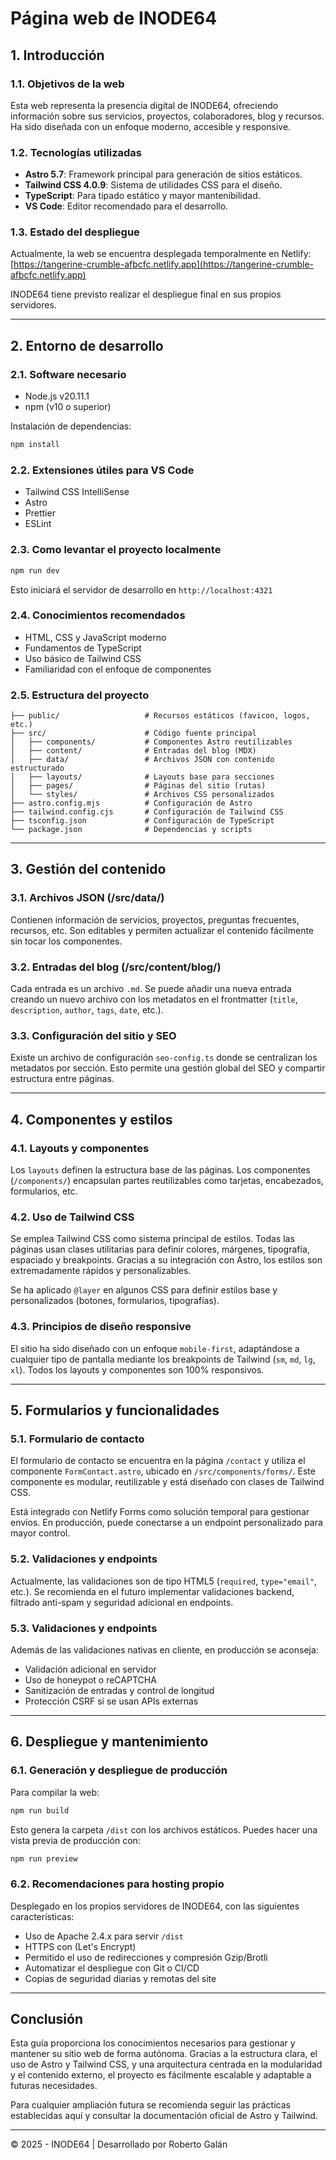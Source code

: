 # Página web de INODE64

## 1. Introducción

### 1.1. Objetivos de la web

Esta web representa la presencia digital de INODE64, ofreciendo información sobre sus servicios, proyectos, colaboradores, blog y recursos. Ha sido diseñada con un enfoque moderno, accesible y responsive.

### 1.2. Tecnologías utilizadas

- **Astro 5.7**: Framework principal para generación de sitios estáticos.
- **Tailwind CSS 4.0.9**: Sistema de utilidades CSS para el diseño.
- **TypeScript**: Para tipado estático y mayor mantenibilidad.
- **VS Code**: Editor recomendado para el desarrollo.

### 1.3. Estado del despliegue

Actualmente, la web se encuentra desplegada temporalmente en Netlify: [https://tangerine-crumble-afbcfc.netlify.app](https://tangerine-crumble-afbcfc.netlify.app)

INODE64 tiene previsto realizar el despliegue final en sus propios servidores.

---

## 2. Entorno de desarrollo

### 2.1. Software necesario

- Node.js v20.11.1
- npm (v10 o superior)

Instalación de dependencias:

```bash
npm install
```

### 2.2. Extensiones útiles para VS Code

- Tailwind CSS IntelliSense
- Astro
- Prettier
- ESLint

### 2.3. Como levantar el proyecto localmente

```bash
npm run dev
```

Esto iniciará el servidor de desarrollo en `http://localhost:4321`

### 2.4. Conocimientos recomendados

- HTML, CSS y JavaScript moderno
- Fundamentos de TypeScript
- Uso básico de Tailwind CSS
- Familiaridad con el enfoque de componentes

### 2.5. Estructura del proyecto

```text
├── public/                   # Recursos estáticos (favicon, logos, etc.)
├── src/                      # Código fuente principal
│   ├── components/           # Componentes Astro reutilizables
│   ├── content/              # Entradas del blog (MDX)
│   ├── data/                 # Archivos JSON con contenido estructurado
│   ├── layouts/              # Layouts base para secciones
│   ├── pages/                # Páginas del sitio (rutas)
│   └── styles/               # Archivos CSS personalizados
├── astro.config.mjs          # Configuración de Astro
├── tailwind.config.cjs       # Configuración de Tailwind CSS
├── tsconfig.json             # Configuración de TypeScript
└── package.json              # Dependencias y scripts
```

---

## 3. Gestión del contenido

### 3.1. Archivos JSON (/src/data/)

Contienen información de servicios, proyectos, preguntas frecuentes, recursos, etc. Son editables y permiten actualizar el contenido fácilmente sin tocar los componentes.

### 3.2. Entradas del blog (/src/content/blog/)

Cada entrada es un archivo `.md`. Se puede añadir una nueva entrada creando un nuevo archivo con los metadatos en el frontmatter (`title`, `description`, `author`, `tags`, `date`, etc.).

### 3.3. Configuración del sitio y SEO

Existe un archivo de configuración `seo-config.ts` donde se centralizan los metadatos por sección. Esto permite una gestión global del SEO y compartir estructura entre páginas.

---

## 4. Componentes y estilos

### 4.1. Layouts y componentes

Los `layouts` definen la estructura base de las páginas. Los componentes (`/components/`) encapsulan partes reutilizables como tarjetas, encabezados, formularios, etc.

### 4.2. Uso de Tailwind CSS

Se emplea Tailwind CSS como sistema principal de estilos. Todas las páginas usan clases utilitarias para definir colores, márgenes, tipografía, espaciado y breakpoints. Gracias a su integración con Astro, los estilos son extremadamente rápidos y personalizables.

Se ha aplicado `@layer` en algunos CSS para definir estilos base y personalizados (botones, formularios, tipografías).

### 4.3. Principios de diseño responsive

El sitio ha sido diseñado con un enfoque `mobile-first`, adaptándose a cualquier tipo de pantalla mediante los breakpoints de Tailwind (`sm`, `md`, `lg`, `xl`). Todos los layouts y componentes son 100% responsivos.

---

## 5. Formularios y funcionalidades

### 5.1. Formulario de contacto

El formulario de contacto se encuentra en la página `/contact` y utiliza el componente `FormContact.astro`, ubicado en `/src/components/forms/`. Este componente es modular, reutilizable y está diseñado con clases de Tailwind CSS.

Está integrado con Netlify Forms como solución temporal para gestionar envíos. En producción, puede conectarse a un endpoint personalizado para mayor control.

### 5.2. Validaciones y endpoints

Actualmente, las validaciones son de tipo HTML5 (`required`, `type="email"`, etc.). Se recomienda en el futuro implementar validaciones backend, filtrado anti-spam y seguridad adicional en endpoints.

### 5.3. Validaciones y endpoints

Además de las validaciones nativas en cliente, en producción se aconseja:

- Validación adicional en servidor
- Uso de honeypot o reCAPTCHA
- Sanitización de entradas y control de longitud
- Protección CSRF si se usan APIs externas

---

## 6. Despliegue y mantenimiento

### 6.1. Generación y despliegue de producción

Para compilar la web:

```bash
npm run build
```

Esto genera la carpeta `/dist` con los archivos estáticos. Puedes hacer una vista previa de producción con:

```bash
npm run preview
```

### 6.2. Recomendaciones para hosting propio

Desplegado en los propios servidores de INODE64, con las siguientes características:

- Uso de Apache 2.4.x para servir `/dist`
- HTTPS con (Let's Encrypt)
- Permitido el uso de redirecciones y compresión Gzip/Brotli
- Automatizar el despliegue con Git o CI/CD
- Copias de seguridad diarias y remotas del site

---

## Conclusión

Esta guía proporciona los conocimientos necesarios para gestionar y mantener su sitio web de forma autónoma. Gracias a la estructura clara, el uso de Astro y Tailwind CSS, y una arquitectura centrada en la modularidad y el contenido externo, el proyecto es fácilmente escalable y adaptable a futuras necesidades.

Para cualquier ampliación futura se recomienda seguir las prácticas establecidas aquí y consultar la documentación oficial de Astro y Tailwind.

---

© 2025 - INODE64 | Desarrollado por Roberto Galán
